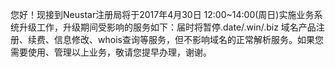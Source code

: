 您好！现接到Neustar注册局将于2017年4月30日 12:00~14:00(周日)实施业务系统升级工作，升级期间受影响的服务如下：届时将暂停.date/.win/.biz 域名产品注册、续费、信息修改、whois查询等服务，但不影响域名的正常解析服务。如果您需要使用、管理以上业务，敬请您提早办理，谢谢。
